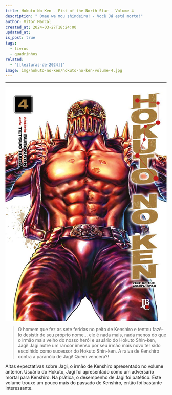```yaml
---
title: Hokuto No Ken - Fist of the North Star - Volume 4
description: " Omae wa mou shindeiru! - Você Já está morto!"
author: Vítor Marçal
created_at: 2024-03-27T18:24:00
updated_at: 
is_post: true
tags:
  - livros
  - quadrinhos
related:
  - "[[leituras-de-2024]]"
image: img/hokuto-no-ken/hokuto-no-ken-volume-4.jpg
---
```

----

![hokuto-no-ken-volume-1](img/hokuto-no-ken/hokuto-no-ken-volume-4.jpg)

> O homem que fez as sete feridas no peito de Kenshiro e tentou fazê-lo desistir de seu próprio nome… ele é nada mais, nada menos do que o irmão mais velho do nosso herói e usuário do Hokuto Shin-ken, Jagi! Jagi nutre um rancor imenso por seu irmão mais novo ter sido escolhido como sucessor do Hokuto Shin-ken. A raiva de Kenshiro contra a paranóia de Jagi! Quem vencerá?!

Altas expectativas sobre Jagi, o irmão de Kenshiro apresentado no volume anterior. Usuário do Hokuto, Jagi foi apresentado como um adversário mortal para Kenshiro. Na prática, o desempenho de Jagi foi patético. Este volume trouxe um pouco mais do passado de Kenshiro, então foi bastante interessante.